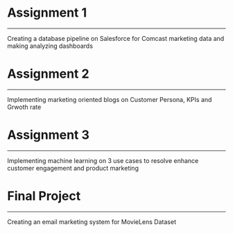 # Assignment 1
********************************
Creating a database pipeline on Salesforce for Comcast marketing data and making analyzing dashboards

# Assignment 2
********************************
Implementing marketing oriented blogs on Customer Persona, KPIs and Grwoth rate


# Assignment 3
********************************
Implementing machine learning on 3 use cases to resolve enhance customer engagement and product marketing 


# Final Project
********************************
Creating an email marketing system for MovieLens Dataset
